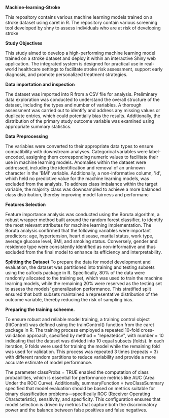 **Machine-learning-Stroke**

This repository contains various machine learning models trained on a stroke dataset using caret in R. The repository contain various screening tool developed by shny to assess individuals who are at risk of developing stroke 

**Study Objectives**

This study aimed to develop a high-performing machine learning model trained on a stroke dataset and deploy it within an interactive Shiny web application. The integrated system is designed for practical use in real-world healthcare settings to facilitate stroke risk assessment, support early diagnosis, and promote personalized treatment strategies.

**Data importation and inspection**

The dataset was imported into R from a CSV file for analysis. Preliminary data exploration was conducted to understand the overall structure of the dataset, including the types and number of variables. A thorough assessment was carried out to identify and address any missing values or duplicate entries, which could potentially bias the results. Additionally, the distribution of the primary study outcome variable was examined using appropriate summary statistics.

**Data Preprocessing**

The variables were converted to their appropriate data types to ensure compatibility with downstream analyses. Categorical variables were label-encoded, assigning them corresponding numeric values to facilitate their use in machine learning models. Anomalies within the dataset were addressed, including the identification and removal of an unknown character in the 'BMI' variable. Additionally, a non-informative column, 'id', which held no predictive value for the machine learning models, was excluded from the analysis. To address class imbalance within the target variable, the majority class was downsampled to achieve a more balanced class distribution, thereby improving model fairness and performanc

**Features Selection**

Feature importance analysis was conducted using the Boruta algorithm, a robust wrapper method built around the random forest classifier, to identify the most relevant attributes for machine learning implementation. The Boruta analysis confirmed that the following variables were important predictors: age, hypertension, heart disease, marital status, work type, average glucose level, BMI, and smoking status. Conversely, gender and residence type were consistently identified as non-informative and thus excluded from the final model to enhance its efficiency and interpretability.

**Splitting the Dataset**
To prepare the data for model development and evaluation, the dataset was partitioned into training and testing subsets using the caTools package in R. Specifically, 80% of the data were randomly allocated to the training set, which was used to train the machine learning models, while the remaining 20% were reserved as the testing set to assess the models’ generalization performance. This stratified split ensured that both subsets maintained a representative distribution of the outcome variable, thereby reducing the risk of sampling bias.

**Preparing the training scheeme.**

To ensure robust and reliable model training, a training control object (fitControl) was defined using the trainControl() function from the caret package in R. The training process employed a repeated 10-fold cross-validation approach, specified by method = "repeatedcv", with number = 10 indicating that the dataset was divided into 10 equal subsets (folds). In each iteration, 9 folds were used for training the model while the remaining fold was used for validation. This process was repeated 3 times (repeats = 3) with different random partitions to reduce variability and provide a more accurate estimate of model performance.

The parameter classProbs = TRUE enabled the computation of class probabilities, which is essential for performance metrics like AUC (Area Under the ROC Curve). Additionally, summaryFunction = twoClassSummary specified that model evaluation should be based on metrics suitable for binary classification problems—specifically ROC (Receiver Operating Characteristic), sensitivity, and specificity. This configuration ensures that model selection is driven by metrics that capture both the discriminatory power and the balance between false positives and false negatives.

